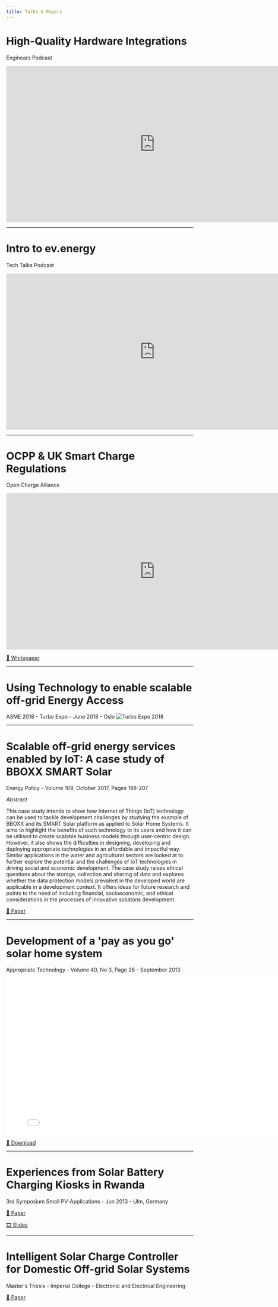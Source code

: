 ```yaml
---
title: Talks & Papers
---
```


# High-Quality Hardware Integrations
Enginears Podcast

<iframe width="800" height="420" src="https://www.youtube.com/embed/jN7CxgTXtBQ?si=pxj9cn_BNXZzHcZF" title="YouTube video player" frameborder="0" allow="accelerometer; autoplay; clipboard-write; encrypted-media; gyroscope; picture-in-picture; web-share" allowfullscreen></iframe>

_________________

# Intro to ev.energy
Tech Talks Podcast
<iframe width="800" height="420" src="https://www.youtube.com/embed/DnY01UKAfds?si=BVgRNC9dyGgeeE0l" title="YouTube video player" frameborder="0" allow="accelerometer; autoplay; clipboard-write; encrypted-media; gyroscope; picture-in-picture; web-share" allowfullscreen></iframe>

_________________

# OCPP & UK Smart Charge Regulations
Open Charge Alliance
<iframe width="800" height="420" src="https://www.youtube.com/embed/zgNq3CsxHNg?si=C9Fy5W_YhfwA5dqj&amp;start=1095" title="YouTube video player" frameborder="0" allow="accelerometer; autoplay; clipboard-write; encrypted-media; gyroscope; picture-in-picture; web-share" allowfullscreen></iframe>

[📝 Whitepaper](https://openchargealliance.org/wp-content/uploads/2024/01/ocpp_and_uk_ev_regulation-v1_0.pdf)

_________________

# Using Technology to enable scalable off-grid Energy Access
ASME 2018 - Turbo Expo - June 2018 - Oslo
![Turbo Expo 2018](/img/turbo-expo-2018.jpg)

_________________

# Scalable off-grid energy services enabled by IoT: A case study of BBOXX SMART Solar
Energy Policy - Volume 109, October 2017, Pages 199-207

*Abstract*

This case study intends to show how Internet of Things (IoT) technology can be used to tackle development challenges by studying the example of BBOXX and its SMART Solar platform as applied to Solar Home Systems. It aims to highlight the benefits of such technology to its users and how it can be utilised to create scalable business models through user-centric design. However, it also shows the difficulties in designing, developing and deploying appropriate technologies in an affordable and impactful way. Similar applications in the water and agricultural sectors are looked at to further explore the potential and the challenges of IoT technologies in driving social and economic development. The case study raises ethical questions about the storage, collection and sharing of data and explores whether the data protection models prevalent in the developed world are applicable in a development context. It offers ideas for future research and points to the need of including financial, socioeconomic, and ethical considerations in the processes of innovative solutions development.

[📝 Paper](https://www.sciencedirect.com/science/article/abs/pii/S0301421517304378)

_________________

# Development of a 'pay as you go' solar home system
Appropriate Technology - Volume 40, No 3, Page 26 - September 2013

<embed src="/files/Appropriate_Technology_-_Volume_40.pdf" width="800" height="420"
 type="application/pdf">

 [📝 Download](/files/Appropriate_Technology_-_Volume_40.pdf)

_________________

# Experiences from Solar Battery Charging Kiosks in Rwanda
3rd Symposium Small PV-Applications - Jun 2013 - Ulm, Germany

[📝 Paper](/files/Experiences_from_Solar_Battery_Charging_Kiosks_in_Rwanda.pdf)

[🎞️ Slides](/files/Presentation_-_Experiences_from_Solar_Battery_Charging_Kiosks_in_Rwanda.pdf)

_________________


# Intelligent Solar Charge Controller for Domestic Off-grid Solar Systems
Master's Thesis - Imperial College - Electronic and Electrical Engineering

[📝 Paper](/files/Final_Report.pdf)
